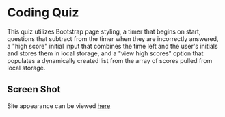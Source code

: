 # Coding Quiz

This quiz utilizes Bootstrap page styling, a timer that begins on start, questions that subtract from the timer when they are incorrectly answered, a "high score" initial input that combines the time left and the user's initials and stores them in local storage, and a "view high scores" option that populates a dynamically created list from the array of scores pulled from local storage.

## Screen Shot

Site appearance can be viewed [here](./assets/img/codequizss.png)